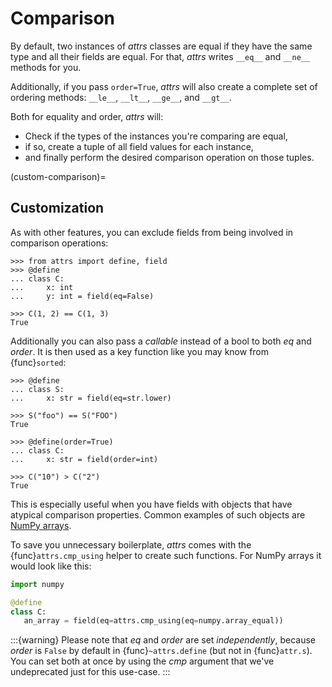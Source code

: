 # Comparison

By default, two instances of *attrs* classes are equal if they have the same type and all their fields are equal.
For that, *attrs* writes `__eq__` and `__ne__` methods for you.

Additionally, if you pass `order=True`, *attrs* will also create a complete set of ordering methods: `__le__`, `__lt__`, `__ge__`, and `__gt__`.

Both for equality and order, *attrs* will:

- Check if the types of the instances you're comparing are equal,
- if so, create a tuple of all field values for each instance,
- and finally perform the desired comparison operation on those tuples.

[^default]: That's the default if you use the {func}`attr.s` decorator, but not with {func}`~attrs.define`.

(custom-comparison)=

## Customization

As with other features, you can exclude fields from being involved in comparison operations:

```{doctest}
>>> from attrs import define, field
>>> @define
... class C:
...     x: int
...     y: int = field(eq=False)

>>> C(1, 2) == C(1, 3)
True
```

Additionally you can also pass a *callable* instead of a bool to both *eq* and *order*.
It is then used as a key function like you may know from {func}`sorted`:

```{doctest}
>>> @define
... class S:
...     x: str = field(eq=str.lower)

>>> S("foo") == S("FOO")
True

>>> @define(order=True)
... class C:
...     x: str = field(order=int)

>>> C("10") > C("2")
True
```

This is especially useful when you have fields with objects that have atypical comparison properties.
Common examples of such objects are [NumPy arrays](https://github.com/python-attrs/attrs/issues/435).

To save you unnecessary boilerplate, *attrs* comes with the {func}`attrs.cmp_using` helper to create such functions.
For NumPy arrays it would look like this:

```python
import numpy

@define
class C:
   an_array = field(eq=attrs.cmp_using(eq=numpy.array_equal))
```

:::{warning}
Please note that *eq* and *order* are set *independently*, because *order* is `False` by default in {func}`~attrs.define` (but not in {func}`attr.s`).
You can set both at once by using the *cmp* argument that we've undeprecated just for this use-case.
:::
